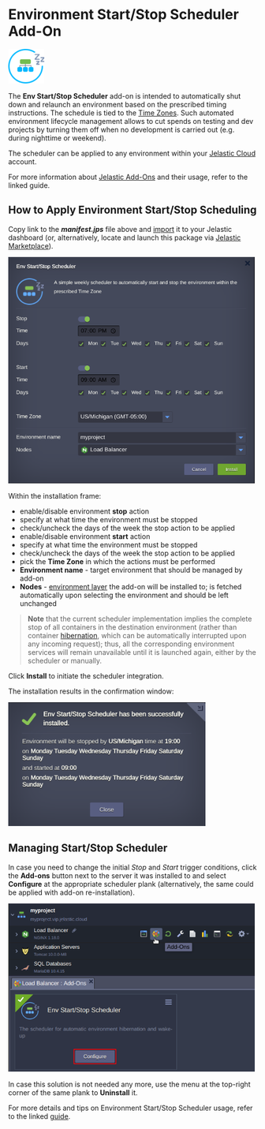 # Environment Start/Stop Scheduler Add-On

![scheduler-logo](images/scheduler-logo.png)

The **Env Start/Stop Scheduler** add-on is intended to automatically shut down and relaunch an environment based on the prescribed timing instructions. The schedule is tied to the [Time Zones](https://en.wikipedia.org/wiki/Time_zone).  Such automated environment lifecycle management allows to cut spends on testing and dev projects by turning them off when no development is carried out (e.g. during nighttime or weekend).

The scheduler can be applied to any environment within your [Jelastic Cloud](https://jelastic.cloud/) account.

For more information about [Jelastic Add-Ons](https://github.com/jelastic-jps/jpswiki/wiki/Jelastic-Addons) and their usage, refer to the linked guide.

## How to Apply Environment Start/Stop Scheduling

Copy link to the **_manifest.jps_** file above and [import](https://docs.jelastic.com/environment-import) it to your Jelastic dashboard (or, alternatively, locate and launch this package via [Jelastic Marketplace](https://docs.jelastic.com/marketplace)).

<p align="left"> 
<img src="images/install.png" width="500">
</p>

Within the installation frame:
- enable/disable environment **stop** action  
- specify at what time the environment must be stopped  
- check/uncheck the days of the week the stop action to be applied  
- enable/disable environment **start** action  
- specify at what time the environment must be stopped  
- check/uncheck the days of the week the stop action to be applied  
- pick the **Time Zone** in which the actions must be performed  
- **Environment name** - target environment that should be managed by add-on  
- **Nodes** - [environment layer](https://docs.jelastic.com/jelastic-basic-hosting-concepts#layer) the add-on will be installed to; is fetched automatically upon selecting the environment and should be left unchanged  

> **Note** that the current scheduler implementation implies the complete stop of all containers in the destination environment (rather than container [hibernation](https://docs.jelastic.com/resources-utilization), which can be automatically interrupted upon any incoming request); thus, all the corresponding environment services will remain unavailable until it is launched again, either by the scheduler or manually.            

Click **Install** to initiate the scheduler integration.

The installation results in the confirmation window:

<p align="left"> 
<img src="images/success.png" width="400">
</p>

## Managing Start/Stop Scheduler

In case you need to change the initial *Stop* and *Start* trigger conditions, click the **Add-ons** button next to the server it was installed to and select **Configure** at the appropriate scheduler plank (alternatively, the same could be applied with add-on re-installation).

<p align="left"> 
<img src="images/configuration.png" width="500">
</p>

In case this solution is not needed any more, use the menu at the top-right corner of the same plank to **Uninstall** it.

For more details and tips on Environment Start/Stop Scheduler usage, refer to the linked [guide](http://blog.jelastic.com/2017/05/18/start-stop-environment-scheduler-save-cloud-costs/).
